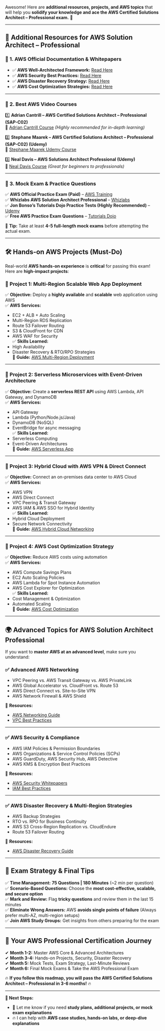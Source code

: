 Awesome! Here are **additional resources, projects, and AWS topics** that will help you **solidify your knowledge and ace the AWS Certified Solutions Architect – Professional exam.** 🚀

---

## **📂 Additional Resources for AWS Solution Architect – Professional**
### **📘 1. AWS Official Documentation & Whitepapers**
- ✅ **AWS Well-Architected Framework:** [Read Here](https://aws.amazon.com/architecture/well-architected/)
- ✅ **AWS Security Best Practices:** [Read Here](https://docs.aws.amazon.com/wellarchitected/latest/security-pillar/)
- ✅ **AWS Disaster Recovery Strategy:** [Read Here](https://docs.aws.amazon.com/whitepapers/latest/disaster-recovery-workloads-on-aws/welcome.html)
- ✅ **AWS Cost Optimization Strategies:** [Read Here](https://aws.amazon.com/pricing/)

---

### **🎥 2. Best AWS Video Courses**
1️⃣ **Adrian Cantrill – AWS Certified Solutions Architect – Professional (SAP-C02)**  
🔗 [Adrian Cantrill Course](https://learn.cantrill.io/) *(Highly recommended for in-depth learning)*  

2️⃣ **Stephane Maarek – AWS Certified Solutions Architect – Professional (SAP-C02) (Udemy)**  
🔗 [Stephane Maarek Udemy Course](https://www.udemy.com/course/aws-certified-solutions-architect-professional/)  

3️⃣ **Neal Davis – AWS Solutions Architect Professional (Udemy)**  
🔗 [Neal Davis Course](https://www.udemy.com/course/aws-certified-solutions-architect-professional/) *(Great for beginners to professionals)*  

---

### **📖 3. Mock Exam & Practice Questions**
✅ **AWS Official Practice Exam (Paid)** – [AWS Training](https://www.aws.training/)  
✅ **Whizlabs AWS Solution Architect Professional** – [Whizlabs](https://www.whizlabs.com/aws-certified-solutions-architect-professional/)  
✅ **Jon Bonso’s Tutorials Dojo Practice Tests (Highly Recommended)** – [Udemy](https://www.udemy.com/course/aws-certified-solutions-architect-professional-practice-exams/)  
✅ **Free AWS Practice Exam Questions** – [Tutorials Dojo](https://tutorialsdojo.com/aws-practice-exams/)  

📌 **Tip:** Take at least **4-5 full-length mock exams** before attempting the actual exam.

---

## **🛠️ Hands-on AWS Projects (Must-Do)**
Real-world **AWS hands-on experience** is **critical** for passing this exam! Here are **high-impact projects**:

### **🚀 Project 1: Multi-Region Scalable Web App Deployment**
✅ **Objective:** Deploy a **highly available** and **scalable** web application using AWS  
✅ **AWS Services:**  
- EC2 + ALB + Auto Scaling  
- Multi-Region RDS Replication  
- Route 53 Failover Routing  
- S3 & CloudFront for CDN  
- AWS WAF for Security  
✅ **Skills Learned:**  
- High Availability  
- Disaster Recovery & RTO/RPO Strategies  
🔗 **Guide:** [AWS Multi-Region Deployment](https://aws.amazon.com/blogs/startups/implementing-a-multi-region-strategy-in-aws/)  

---

### **🚀 Project 2: Serverless Microservices with Event-Driven Architecture**
✅ **Objective:** Create a **serverless REST API** using AWS Lambda, API Gateway, and DynamoDB  
✅ **AWS Services:**  
- API Gateway  
- Lambda (Python/Node.js/Java)  
- DynamoDB (NoSQL)  
- EventBridge for async messaging  
✅ **Skills Learned:**  
- Serverless Computing  
- Event-Driven Architectures  
🔗 **Guide:** [AWS Serverless App](https://aws.amazon.com/serverless/)  

---

### **🚀 Project 3: Hybrid Cloud with AWS VPN & Direct Connect**
✅ **Objective:** Connect an on-premises data center to AWS Cloud  
✅ **AWS Services:**  
- AWS VPN  
- AWS Direct Connect  
- VPC Peering & Transit Gateway  
- AWS IAM & AWS SSO for Hybrid Identity  
✅ **Skills Learned:**  
- Hybrid Cloud Deployment  
- Secure Network Connectivity  
🔗 **Guide:** [AWS Hybrid Cloud Networking](https://aws.amazon.com/hybrid-cloud/)  

---

### **🚀 Project 4: AWS Cost Optimization Strategy**
✅ **Objective:** Reduce AWS costs using automation  
✅ **AWS Services:**  
- AWS Compute Savings Plans  
- EC2 Auto Scaling Policies  
- AWS Lambda for Spot Instance Automation  
- AWS Cost Explorer for Optimization  
✅ **Skills Learned:**  
- Cost Management & Optimization  
- Automated Scaling  
🔗 **Guide:** [AWS Cost Optimization](https://aws.amazon.com/pricing/)  

---

## **🌍 Advanced Topics for AWS Solution Architect Professional**
If you want to **master AWS at an advanced level**, make sure you understand:

### **✅ Advanced AWS Networking**
- VPC Peering vs. AWS Transit Gateway vs. AWS PrivateLink  
- AWS Global Accelerator vs. CloudFront vs. Route 53  
- AWS Direct Connect vs. Site-to-Site VPN  
- AWS Network Firewall & AWS Shield  

🔗 **Resources:**  
- [AWS Networking Guide](https://aws.amazon.com/products/networking/)  
- [VPC Best Practices](https://aws.amazon.com/blogs/networking-and-content-delivery/)  

---

### **✅ AWS Security & Compliance**
- AWS IAM Policies & Permission Boundaries  
- AWS Organizations & Service Control Policies (SCPs)  
- AWS GuardDuty, AWS Security Hub, AWS Detective  
- AWS KMS & Encryption Best Practices  

🔗 **Resources:**  
- [AWS Security Whitepapers](https://aws.amazon.com/security/)  
- [IAM Best Practices](https://docs.aws.amazon.com/IAM/latest/UserGuide/best-practices.html)  

---

### **✅ AWS Disaster Recovery & Multi-Region Strategies**
- AWS Backup Strategies  
- RTO vs. RPO for Business Continuity  
- AWS S3 Cross-Region Replication vs. CloudEndure  
- Route 53 Failover Routing  

🔗 **Resources:**  
- [AWS Disaster Recovery Guide](https://aws.amazon.com/blogs/enterprise-strategy/category/business-continuity/)  

---

## **🚀 Exam Strategy & Final Tips**
✅ **Time Management:** **75 Questions | 180 Minutes** (~2 min per question)  
✅ **Scenario-Based Questions:** Choose the **most cost-effective, scalable, and secure option**  
✅ **Mark and Review:** Flag **tricky questions** and review them in the last 15 minutes  
✅ **Eliminate Wrong Answers:** AWS **avoids single points of failure** (Always prefer multi-AZ, multi-region setups)  
✅ **Join AWS Study Groups:** Get insights from others preparing for the exam  

---

## **🎯 Your AWS Professional Certification Journey**
✔ **Month 1-2:** Master AWS Core & Advanced Architectures  
✔ **Month 3-4:** Hands-on Projects, Security, Disaster Recovery  
✔ **Month 5:** Mock Tests, Exam Strategy, Last-Minute Reviews  
✔ **Month 6:** Final Mock Exams & Take the AWS Professional Exam  

🔥 **If you follow this roadmap, you will pass the AWS Certified Solutions Architect – Professional in 3-6 months!** 🔥  

---

**🚀 Next Steps:**
- 📌 Let me know if you need **study plans, additional projects, or mock exam explanations**  
- 🔥 I can help with **AWS case studies, hands-on labs, or deep-dive explanations**  

